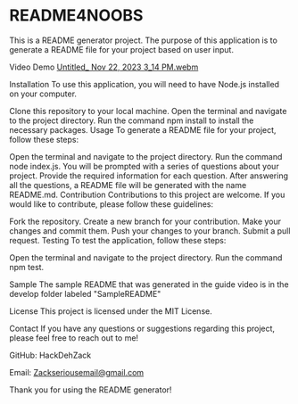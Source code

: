 # README4NOOBS
This is a README generator project. The purpose of this application is to generate a README file for your project based on user input.


Video Demo
[Untitled_ Nov 22, 2023 3_14 PM.webm](https://github.com/HackDehZack/README4NOOBS/assets/140559436/a5b93339-3e89-4975-9289-4aaf58fb43a0)



Installation
To use this application, you will need to have Node.js installed on your computer.

Clone this repository to your local machine.
Open the terminal and navigate to the project directory.
Run the command npm install to install the necessary packages.
Usage
To generate a README file for your project, follow these steps:

Open the terminal and navigate to the project directory.
Run the command node index.js.
You will be prompted with a series of questions about your project.
Provide the required information for each question.
After answering all the questions, a README file will be generated with the name README.md.
Contribution
Contributions to this project are welcome. If you would like to contribute, please follow these guidelines:

Fork the repository.
Create a new branch for your contribution.
Make your changes and commit them.
Push your changes to your branch.
Submit a pull request.
Testing
To test the application, follow these steps:

Open the terminal and navigate to the project directory.
Run the command npm test.

Sample
The sample README that was generated in the guide video is in the develop folder labeled "SampleREADME"

License
This project is licensed under the MIT License.

Contact
If you have any questions or suggestions regarding this project, please feel free to reach out to me!

GitHub: HackDehZack

Email: Zackseriousemail@gmail.com

Thank you for using the README generator!
